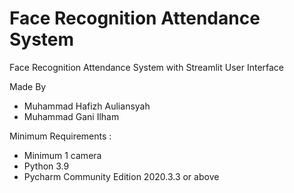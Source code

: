 # Face Recognition Attendance System
Face Recognition Attendance System with Streamlit User Interface

Made By 
- Muhammad Hafizh Auliansyah
- Muhammad Gani Ilham

Minimum Requirements :
- Minimum 1 camera
- Python 3.9
- Pycharm Community Edition 2020.3.3 or above
